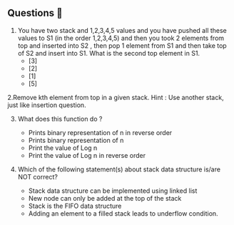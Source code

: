 ## Questions 📝

1. You have two stack and 1,2,3,4,5 values and you have pushed all these values to S1 (in the order 1,2,3,4,5) and then you took 2 elements from top and inserted into S2 , then pop 1 element from S1 and then take top of S2 and insert into S1. What is the second top element in S1.
    - [3]
    - [2]
    - [1]
    - [5]

2.Remove kth element from top in a given stack.
    Hint : Use another stack, just like insertion question.


3. What does this function do ?
    - Prints binary representation of n in reverse order
    - Prints binary representation of n
    - Print the value of Log n
    - Print the value of Log n in reverse order


4. Which of the following statement(s) about stack data structure is/are NOT correct?
    - Stack data structure can be implemented using linked list
    - New node can only be added at the top of the stack
    - Stack is the FIFO data structure
    - Adding an element to a filled stack leads to underflow condition.